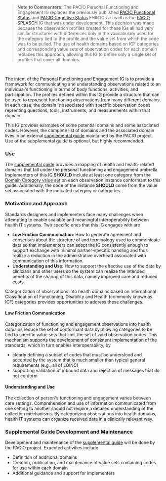 <blockquote class="stu-note">
<p><b>Note to Commenters:</b>
The PACIO Personal Functioning and Engagement IG replaces the previously published <a href="https://hl7.org/fhir/us/pacio-fs/index.html">PACIO Functional Status</a> and <a href="https://hl7.org/fhir/us/pacio-cs/index.html">PACIO Cognitive Status</a> FHIR IGs as well as the <a href="https://paciowg.github.io/splasch-ig/index.html">PACIO SPLASCH</a> IG that was under development. This decision was made because the observation profiles created for these IGs all had very similar structures with differences only in the vaocabulary used for the category tied to the profile and the value set from which the code was to be pulled. The use of health domains based on ICF categories and corresponding value sets of observation codes for each domain replaces this approach, allowing this IG to define only a single set of profiles that cover all domains.
</p>
</blockquote>
<br>

The intent of the Personal Functioning and Engagement IG is to provide a framework for communicating and understanding observations related to an individual's functioning in terms of body functions, activities, and participation. The profiles defined within this IG provide a structure that can be used to represent functioning observations from many different domains. In each case, the domain is associated with specific observation codes reprenting questions, tools, instruments, and measurements within that domain.

This IG provides examples of some potential domains and some associated codes. However, the complete list of domains and the associated domain lives in an external [supplemental guide](https://confluence.hl7.org/display/PC/Supplemental+Guide) maintained by the PACIO project. Use of the supplemental guide is optional, but highly recommended. 

### Use

The [supplemental guide](https://confluence.hl7.org/display/PC/Supplemental+Guide) provides a mapping of health and health-related domains that fall under the personal functioning and engagement umbrella. Implementers of this IG **SHOULD** include at least one category from the [Domain Category value set](ValueSet-pfe-category-vs.html) on each observation instance conformant to this guide. Additionally, the code of the instance **SHOULD** come from the value set associated with the indicated category or categories. 

### Motivation and Approach

Standards designers and implementers face many challenges when attempting to enable scalable and meaningful interoperability between health IT systems. Two specific ones that this IG engages with are
- **Low Friction Communication**: How to generate agreement and consensus about the structure of and terminology used to communicate data so that implementers can adopt the IG consistently enough to support exchange with minimal partner-specific handling and thus realize a reduction in the administrative overhead associated with communication of this information.
- **Understanding and Use**: How to support the effective use of the data by clinicians and other users so the system can realize the intended benefits of the sharing of this data, namely improved care and reduced costs.

Categorization of observations into health domains based on International Classification of Functioning, Disability and Health (commonly known as ICF) categories provides opportunities to address these challenges.

#### Low Friction Communication

Categorization of functioning and engagement observations into health domains reduce the set of conformant data by allowing categories to be tied to specific value sets that limit the set of valid observation codes. This mechanism supports the development of consistent implementation of the standards, which in turn enables interoperability, by
- clearly defining a subset of codes that must be understood and accepted by the system that is much smaller than typical general requirements (e.g., all of LOINC)
- supporting validation of inbound data and rejection of messages that do not conform

#### Understanding and Use

The collection of person's functioning and engagement varies between care settings. Comprehension and use of information communicated from one setting to another should not require a detailed understanding of the collection mechanisms. By categorizing observations into health domains, health IT systems can organize received data in a clinically relevant way.

### Supplemental Guide Development and Maintenance

Development and maintenance of the [supplemental guide](https://confluence.hl7.org/display/PC/Supplemental+Guide) will be done by the PACIO project. Expected activities include
- Definition of additional domains
- Creation, publication, and maintenance of value sets containing codes for use within each domain
- Additional guidance and support for implementers